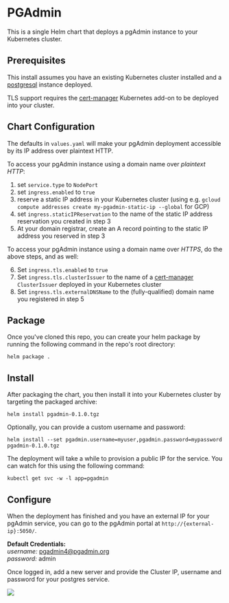 # PGAdmin
This is a single Helm chart that deploys a pgAdmin instance to your Kubernetes cluster.

## Prerequisites
This install assumes you have an existing Kubernetes cluster installed and a [postgresql](https://github.com/kubernetes/charts/tree/master/stable/postgresql) instance deployed.

TLS support requires the [cert-manager](https://github.com/jetstack/cert-manager) Kubernetes add-on to be deployed into your cluster.

## Chart Configuration

The defaults in `values.yaml` will make your pgAdmin deployment accessible by its IP address over plaintext HTTP.

To access your pgAdmin instance using a domain name over *plaintext HTTP*:

1. set `service.type` to `NodePort`
2. set `ingress.enabled` to `true`
3. reserve a static IP address in your Kubernetes cluster (using e.g. `gcloud compute addresses create my-pgadmin-static-ip --global` for GCP)
4. set `ingress.staticIPReservation` to the name of the static IP address reservation you created in step 3
5. At your domain registrar, create an A record pointing to the static IP address you reserved in step 3

To access your pgAdmin instance using a domain name over *HTTPS*, do the above steps, and as well:

6. Set `ingress.tls.enabled` to `true`
7. Set `ingress.tls.clusterIssuer` to the name of a [cert-manager](https://github.com/jetstack/cert-manager) `ClusterIssuer` deployed in your Kubernetes cluster
8. Set `ingress.tls.externalDNSName` to the (fully-qualified) domain name you registered in step 5

## Package
Once you've cloned this repo, you can create your helm package by running the following command in the repo's root directory:
```
helm package .
```

## Install
After packaging the chart, you then install it into your Kubernetes cluster by targeting the packaged archive:
```
helm install pgadmin-0.1.0.tgz
```
Optionally, you can provide a custom username and password:
```
helm install --set pgadmin.username=myuser,pgadmin.password=mypassword pgadmin-0.1.0.tgz
```
The deployment will take a while to provision a public IP for the service. You can watch for this using the following command:
```
kubectl get svc -w -l app=pgadmin
```

## Configure
When the deployment has finished and you have an external IP for your pgAdmin service, you can go to the pgAdmin portal at `http://{external-ip}:5050/`.

**Default Credentials:** \
*username:* pgadmin4@pgadmin.org \
*password:* admin

Once logged in, add a new server and provide the Cluster IP, username and password for your postgres service.

<img src="images/psql.PNG" />
